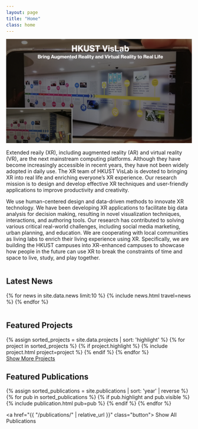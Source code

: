 ```yaml
---
layout: page
title: "Home"
class: home
---
```


<picture>
  <source srcset='/images/welcome_0.jpg' type='image/png' />
  <img
    src='/images/welcome_0.jpg'
    alt='HKUST XRVislab'>
</picture>

<div class="columns" markdown="1">

<div class="intro" markdown="1">

Extended reaily (XR), including augmented reality (AR) and virtual reality (VR), are the next mainstream computing platforms. Although they have become increasingly accessible in recent years, they have not been widely adopted in daily use. The XR team of HKUST VisLab is devoted to bringing XR into real life and enriching everyone’s XR experience. Our research mission is to design and develop effective XR techniques and user-friendly applications to improve productivity and creativity.

We use human-centered design and data-driven methods to innovate XR technology. We have been developing XR applications to facilitate big data analysis for decision making, resulting in novel visualization techniques, interactions, and authoring tools. Our research has contributed to solving various critical real-world challenges, including social media marketing, urban planning, and education. We are cooperating with local communities as living labs to enrich their living experience using XR. Specifically, we are building the HKUST campuses into XR-enhanced campuses to showcase how people in the future can use XR to break the constraints of time and space to live, study, and play together.

</div>

<!-- <div class="me" markdown="1">
<picture>
  <source srcset='/images/linping_profile.png' type='image/png' />
  <img
    src='/images/linping_profile.png'
    alt='Linping YUAN'>
</picture> -->

<!-- {:.no-list} -->
<!-- find icons here: https://www.angularjswiki.com/fontawesome/ -->
<!-- * <i class="fa fa-envelope"></i> <a href="mailto:{{ site.email }}"> {{ site.email }}</a>
* <i class="fab fa-github"></i> <a href="{{site.github_url}}"> GitHub</a>
* <i class="fab fa-google"></i> <a href="{{site.google_scholar_url}}">Google Scholar</a> -->

<!-- </div> -->

</div>

<!-- <div class="columns" markdown="1">
<div class="intro" markdown="1">
Aiming to explore more unknowns and challenge myself, I shifted my interests to XR and have been exploring the intersection of XR, HCI, and visualization since 2020 summer. Currently, I am a core member of [VisLab XR Team](http://vis.cse.ust.hk/groups/xr-vis/). My ongoing research projects aim to build an XR-enhanced campus and enrich HKUST members' living experience with XR techniques and applications.
</div>
</div> -->

## Latest News

<div class="news" markdown="1">
<table>
<tbody>
{% for news in site.data.news limit:10 %}
  {% include news.html travel=news %}
{% endfor %}
</tbody>
</table>
</div>

## Featured Projects

<div class="featured-projects">
  {% assign sorted_projects = site.data.projects | sort: 'highlight' %}
  {% for project in sorted_projects %}
    {% if project.highlight %}
      {% include project.html project=project %}
    {% endif %}
  {% endfor %}
</div>
<a href="{{ "/projects/" | relative_url }}" class="button">
  <i class="fas fa-chevron-circle-right"></i>
  Show More Projects
</a>

## Featured Publications

<!-- style 1: with border -->
<div class="pubs">
  {% assign sorted_publications = site.publications | sort: 'year' | reverse %}
  {% for pub in sorted_publications %}
    {% if pub.highlight and pub.visible %}
      {% include publication.html pub=pub %}
    {% endif %}
  {% endfor %}
</div>

<!-- style 2: simple; don't delete-->
<!-- <div class="featured-publications">
  {% assign sorted_publications = site.publications | sort: 'year' | reverse %}
  {% for pub in sorted_publications %}
    {% if pub.highlight%}
      <div class="publication pubs">
        {% if pub.doi %}
        <a href="https://doi.org/{{ pub.doi }}" target="_blank"><span class="pub-title">{{ pub.title }}</span>.</a>
        {% elsif pub.pdf %}
        <a href="{{ pub.pdf }}" target="_blank"><span class="pub-title">{{ pub.title }}</span>.</a>
        {% endif %}
        <div class="authors">
          {% for author in pub.authors %}
            {% include person.html person=author %}
            {% unless forloop.last %}, {% endunless %}
          {% endfor %}.
          <br/><i>{{ pub.venue }}</i>, {{ pub.year }}.
          {% if pub.type[0]=="Poster" %} (Poster)
          {% elsif pub.type[0] == "Notes" %} (Notes)
          {% elsif pub.note %} ({{ pub.note }})
          {% endif %}
          {% for award in pub.awards %}
            <br/><span class="award"><i class="fas fa-{% if award == "Best Paper Award" %}trophy{% else %}award{% endif %}" aria-hidden="true"></i> {{ award }}</span>
          {% endfor %}
        </div>
      </div>
    {% endif %}
  {% endfor %}
</div> -->

<a href="{{ "/publications/" | relative_url }}" class="button">
  <i class="fas fa-chevron-circle-right"></i>
  Show All Publications
</a>
